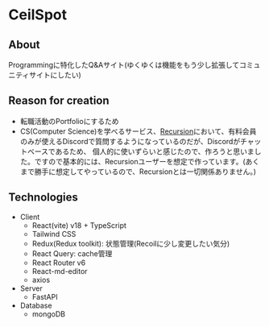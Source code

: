 # CeilSpot
## About
Programmingに特化したQ&Aサイト(ゆくゆくは機能をもう少し拡張してコミュニティサイトにしたい)
## Reason for creation
- 転職活動のPortfolioにするため
- CS(Computer Science)を学べるサービス、[Recursion](https://recursionist.io/)において、有料会員のみが使えるDiscordで質問するようになっているのだが、Discordがチャットベースであるため、
個人的に使いずらいと感じたので、作ろうと思いました。ですので基本的には、Recursionユーザーを想定で作っています。(あくまで勝手に想定してやっているので、Recursionとは一切関係ありません。)

## Technologies
- Client
  - React(vite) v18 + TypeScript
  - Tailwind CSS
  - Redux(Redux toolkit): 状態管理(Recoilに少し変更したい気分)
  - React Query: cache管理
  - React Router v6
  - React-md-editor
  - axios
- Server
  - FastAPI
- Database
  - mongoDB
